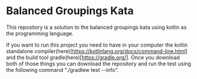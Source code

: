 # Balanced Groupings Kata

This repository is a solution to the balanced groupings kata using kotlin as the programming language.

If you want to run this project you need to have in your computer the kotlin standalone
compiler(here)[https://kotlinlang.org/docs/command-line.html] and the build tool gradle(here)[https://gradle.org/]. 
Once you download both of those things you can download the repository and run the test using 
the following command "./gradlew test --info".

